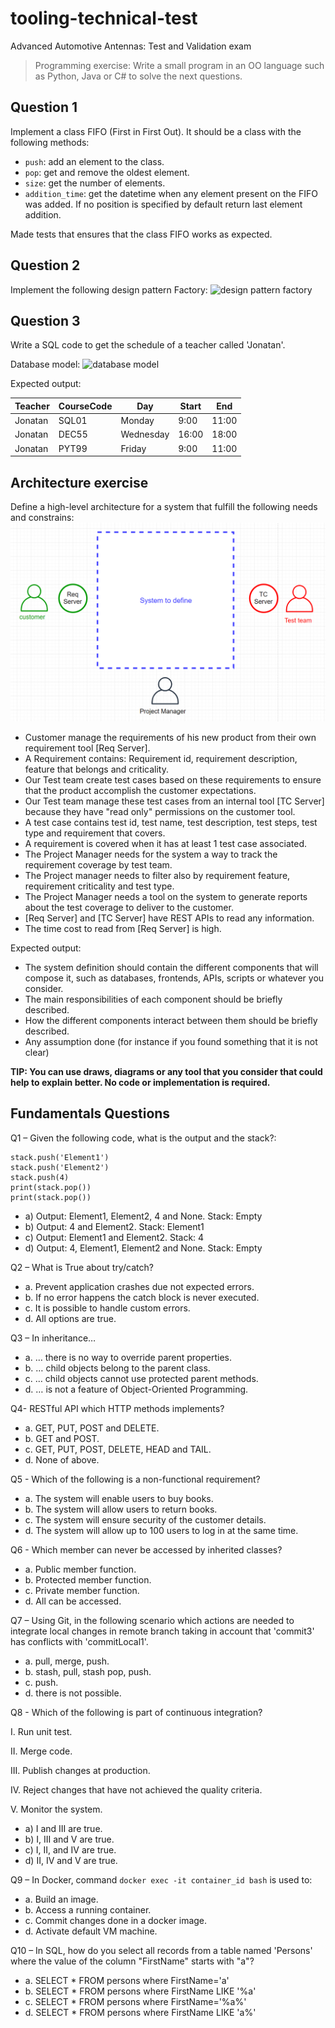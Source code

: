 # tooling-technical-test

Advanced Automotive Antennas: Test and Validation exam

> Programming exercise: Write a small program in an OO language such as Python, Java or C# to solve the next questions.

## Question 1
Implement a class FIFO (First in First Out). It should be a class with the
following methods:
- `push`: add an element to the class.
- `pop`: get and remove the oldest element.
- `size`: get the number of elements.
- `addition_time`: get the datetime when any element present on the
FIFO was added. If no position is specified by default return last
element addition.

Made tests that ensures that the class FIFO works as expected.

## Question 2
Implement the following design pattern Factory:
![design pattern factory](question_2_factory.png)

## Question 3

Write a SQL code to get the schedule of a teacher called 'Jonatan'.

Database model:
![database model](question_3_sql.png)

Expected output:

| Teacher | CourseCode | Day       | Start | End   |
|---------|------------|-----------|-------|-------|
| Jonatan | SQL01      | Monday    | 9:00  | 11:00 |
| Jonatan | DEC55      | Wednesday | 16:00 | 18:00 |
| Jonatan | PYT99      | Friday    | 9:00  | 11:00 |

## Architecture exercise

Define a high-level architecture for a system that fulfill the following needs and
constrains:
![architecture](architecture.png)

- Customer manage the requirements of his new product from their own requirement tool [Req Server].
- A Requirement contains: Requirement id, requirement description, feature that belongs and criticality.
- Our Test team create test cases based on these requirements to ensure that the product accomplish the customer expectations.
- Our Test team manage these test cases from an internal tool [TC Server] because they have "read only" permissions on the customer tool.
- A test case contains test id, test name, test description, test steps, test type and requirement that covers.
- A requirement is covered when it has at least 1 test case associated.
- The Project Manager needs for the system a way to track the requirement coverage by test team.
- The Project manager needs to filter also by requirement feature, requirement criticality and test type.
- The Project Manager needs a tool on the system to generate reports about the test coverage to deliver to the customer.
- [Req Server] and [TC Server] have REST APIs to read any information.
- The time cost to read from [Req Server] is high.

Expected output:

- The system definition should contain the different components that will compose it, such as databases, frontends, APIs, scripts or whatever you consider.
- The main responsibilities of each component should be briefly described.
- How the different components interact between them should be briefly described.
- Any assumption done (for instance if you found something that it is not clear)

**TIP: You can use draws, diagrams or any tool that you consider that could help to explain better. No code or implementation is required.**

## Fundamentals Questions

Q1 – Given the following code, what is the output and the stack?:
```stack = []
stack.push('Element1')
stack.push('Element2')
stack.push(4)
print(stack.pop())
print(stack.pop())
```
- a) Output: Element1, Element2, 4 and None. Stack: Empty
- b) Output: 4 and Element2. Stack: Element1
- c) Output: Element1 and Element2. Stack: 4
- d) Output: 4, Element1, Element2 and None. Stack: Empty

Q2 – What is True about try/catch?
- a. Prevent application crashes due not expected errors.
- b. If no error happens the catch block is never executed.
- c. It is possible to handle custom errors.
- d. All options are true.

Q3 – In inheritance…
- a. … there is no way to override parent properties.
- b. … child objects belong to the parent class.
- c. … child objects cannot use protected parent methods.
- d. … is not a feature of Object-Oriented Programming.

Q4- RESTful API which HTTP methods implements?
- a. GET, PUT, POST and DELETE.
- b. GET and POST.
- c. GET, PUT, POST, DELETE, HEAD and TAIL.
- d. None of above.

Q5 - Which of the following is a non-functional requirement?
- a. The system will enable users to buy books.
- b. The system will allow users to return books.
- c. The system will ensure security of the customer details.
- d. The system will allow up to 100 users to log in at the same time.

Q6 - Which member can never be accessed by inherited classes?
- a. Public member function.
- b. Protected member function.
- c. Private member function.
- d. All can be accessed.

Q7 – Using Git, in the following scenario which actions are needed to integrate local changes in remote branch taking in account that 'commit3' has conflicts with 'commitLocal1'.
- a. pull, merge, push.
- b. stash, pull, stash pop, push.
- c. push.
- d. there is not possible.

Q8 - Which of the following is part of continuous integration?

I. Run unit test.

II. Merge code.

III. Publish changes at production.

IV. Reject changes that have not achieved the quality criteria.

V. Monitor the system.

- a) I and III are true.
- b) I, III and V are true.
- c) I, II, and IV are true.
- d) II, IV and V are true.

Q9 – In Docker, command `docker exec -it container_id bash` is used to:
- a. Build an image.
- b. Access a running container.
- c. Commit changes done in a docker image.
- d. Activate default VM machine.

Q10 – In SQL, how do you select all records from a table named 'Persons' where the value of the column "FirstName" starts with "a"?
- a. SELECT * FROM persons where FirstName='a'
- b. SELECT * FROM persons where FirstName LIKE '%a'
- c. SELECT * FROM persons where FirstName='%a%'
- d. SELECT * FROM persons where FirstName LIKE 'a%'
